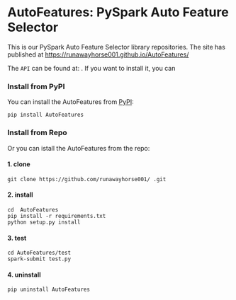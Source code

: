 # AutoFeatures: PySpark Auto Feature Selector

This is our PySpark Auto Feature Selector library repositories. The site has published 
at https://runawayhorse001.github.io/AutoFeatures/

The ``API`` can be found at:  .
If you want to install it, you can

### Install from PyPI

You can install the AutoFeatures from [PyPI](https://pypi.org/project/ ):

    pip install AutoFeatures

### Install from Repo 

Or you can istall the AutoFeatures from the repo:

#### 1. clone

	git clone https://github.com/runawayhorse001/ .git

#### 2. install 

	cd  AutoFeatures
	pip install -r requirements.txt 
	python setup.py install

#### 3. test 

	cd AutoFeatures/test
	spark-submit test.py

#### 4. uninstall 

	pip uninstall AutoFeatures
